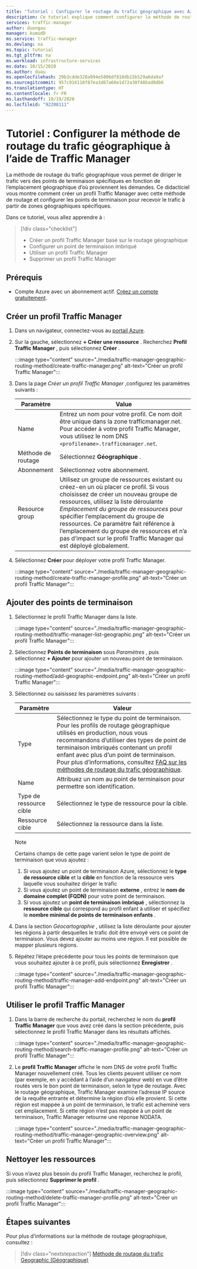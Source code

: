 ```yaml
---
title: 'Tutoriel : Configurer le routage du trafic géographique avec Azure Traffic Manager'
description: Ce tutoriel explique comment configurer la méthode de routage du trafic géographique avec Azure Traffic Manager
services: traffic-manager
author: duongau
manager: kumudD
ms.service: traffic-manager
ms.devlang: na
ms.topic: tutorial
ms.tgt_pltfrm: na
ms.workload: infrastructure-services
ms.date: 10/15/2020
ms.author: duau
ms.openlocfilehash: 29b3cdde328a994e5806df810db15b529a6da9af
ms.sourcegitcommit: 957c916118f87ea3d67a60e1d72a30f48bad0db6
ms.translationtype: HT
ms.contentlocale: fr-FR
ms.lasthandoff: 10/19/2020
ms.locfileid: "92208111"
---
```

# <a name="tutorial-configure-the-geographic-traffic-routing-method-using-traffic-manager"></a>Tutoriel : Configurer la méthode de routage du trafic géographique à l’aide de Traffic Manager

La méthode de routage du trafic géographique vous permet de diriger le trafic vers des points de terminaison spécifiques en fonction de l’emplacement géographique d’où proviennent les demandes. Ce didacticiel vous montre comment créer un profil Traffic Manager avec cette méthode de routage et configurer les points de terminaison pour recevoir le trafic à partir de zones géographiques spécifiques.

Dans ce tutoriel, vous allez apprendre à :
> [!div class="checklist"]
> - Créer un profil Traffic Manager basé sur le routage géographique
> - Configurer un point de terminaison imbriqué
> - Utiliser un profil Traffic Manager
> - Supprimer un profil Traffic Manager

## <a name="prerequisites"></a>Prérequis

* Compte Azure avec un abonnement actif. [Créez un compte gratuitement](https://azure.microsoft.com/free/?WT.mc_id=A261C142F).

## <a name="create-a-traffic-manager-profile"></a>Créer un profil Traffic Manager

1. Dans un navigateur, connectez-vous au [portail Azure](https://portal.azure.com).

1. Sur la gauche, sélectionnez **+ Créer une ressource** . Recherchez **Profil Traffic Manager** , puis sélectionnez **Créer** .

    :::image type="content" source="./media/traffic-manager-geographic-routing-method/create-traffic-manager.png" alt-text="Créer un profil Traffic Manager":::

1. Dans la page *Créer un profil Traffic Manager* ,configurez les paramètres suivants :

    | Paramètre         | Value                                              |
    | ---             | ---                                                |
    | Name            | Entrez un nom pour votre profil. Ce nom doit être unique dans la zone trafficmanager.net. Pour accéder à votre profil Traffic Manager, vous utilisez le nom DNS `<profilename>.trafficmanager.net`. |    
    | Méthode de routage  | Sélectionnez **Géographique** . |
    | Abonnement    | Sélectionnez votre abonnement. |
    | Resource group   | Utilisez un groupe de ressources existant ou créez-en un où placer ce profil. Si vous choisissez de créer un nouveau groupe de ressources, utilisez la liste déroulante *Emplacement du groupe de ressources* pour spécifier l’emplacement du groupe de ressources. Ce paramètre fait référence à l’emplacement du groupe de ressources et n’a pas d’impact sur le profil Traffic Manager qui est déployé globalement. |

1. Sélectionnez **Créer** pour déployer votre profil Traffic Manager.

    :::image type="content" source="./media/traffic-manager-geographic-routing-method/create-traffic-manager-profile.png" alt-text="Créer un profil Traffic Manager":::

## <a name="add-endpoints"></a>Ajouter des points de terminaison

1. Sélectionnez le profil Traffic Manager dans la liste.

    :::image type="content" source="./media/traffic-manager-geographic-routing-method/traffic-manager-list-geographic.png" alt-text="Créer un profil Traffic Manager":::

1. Sélectionnez **Points de terminaison** sous *Paramètres* , puis sélectionnez **+ Ajouter** pour ajouter un nouveau point de terminaison.

    :::image type="content" source="./media/traffic-manager-geographic-routing-method/add-geographic-endpoint.png" alt-text="Créer un profil Traffic Manager":::

1. Sélectionnez ou saisissez les paramètres suivants : 

    | Paramètre                | Valeur                                              |
    | ---                    | ---                                                |
    | Type                   | Sélectionnez le type du point de terminaison. Pour les profils de routage géographique utilisés en production, nous vous recommandons d’utiliser des types de point de terminaison imbriqués contenant un profil enfant avec plus d’un point de terminaison. Pour plus d’informations, consultez [FAQ sur les méthodes de routage du trafic géographique](traffic-manager-FAQs.md). |    
    | Name                   | Attribuez un nom au point de terminaison pour permettre son identification. |
    | Type de ressource cible   | Sélectionnez le type de ressource pour la cible. |
    | Ressource cible        | Sélectionnez la ressource dans la liste. |

    > [!Note]
    > Certains champs de cette page varient selon le type de point de terminaison que vous ajoutez :
    > 1. Si vous ajoutez un point de terminaison Azure, sélectionnez le **type de ressource cible** et la **cible** en fonction de la ressource vers laquelle vous souhaitez diriger le trafic
    > 1. Si vous ajoutez un point de terminaison **externe** , entrez le **nom de domaine complet (FQDN)** pour votre point de terminaison.
    > 1. Si vous ajoutez un **point de terminaison imbriqué** , sélectionnez la **ressource cible** qui correspond au profil enfant à utiliser et spécifiez le **nombre minimal de points de terminaison enfants** .

1. Dans la section *Géocartographie* , utilisez la liste déroulante pour ajouter les régions à partir desquelles le trafic doit être envoyé vers ce point de terminaison. Vous devez ajouter au moins une région. Il est possible de mapper plusieurs régions.

1. Répétez l’étape précédente pour tous les points de terminaison que vous souhaitez ajouter à ce profil, puis sélectionnez **Enregistrer** .

    :::image type="content" source="./media/traffic-manager-geographic-routing-method/traffic-manager-add-endpoint.png" alt-text="Créer un profil Traffic Manager":::

## <a name="use-the-traffic-manager-profile"></a>Utiliser le profil Traffic Manager

1.  Dans la barre de recherche du portail, recherchez le nom du **profil Traffic Manager** que vous avez créé dans la section précédente, puis sélectionnez le profil Traffic Manager dans les résultats affichés.
    
    :::image type="content" source="./media/traffic-manager-geographic-routing-method/search-traffic-manager-profile.png" alt-text="Créer un profil Traffic Manager":::

1. Le **profil Traffic Manager** affiche le nom DNS de votre profil Traffic Manager nouvellement créé. Tous les clients peuvent utiliser ce nom (par exemple, en y accédant à l’aide d’un navigateur web) en vue d’être routés vers le bon point de terminaison, selon le type de routage. Avec le routage géographique, Traffic Manager examine l’adresse IP source de la requête entrante et détermine la région d’où elle provient. Si cette région est mappée à un point de terminaison, le trafic est acheminé vers cet emplacement. Si cette région n’est pas mappée à un point de terminaison, Traffic Manager retourne une réponse NODATA.

    :::image type="content" source="./media/traffic-manager-geographic-routing-method/traffic-manager-geographic-overview.png" alt-text="Créer un profil Traffic Manager":::

## <a name="clean-up-resources"></a>Nettoyer les ressources

Si vous n’avez plus besoin du profil Traffic Manager, recherchez le profil, puis sélectionnez **Supprimer le profil** .

:::image type="content" source="./media/traffic-manager-geographic-routing-method/delete-traffic-manager-profile.png" alt-text="Créer un profil Traffic Manager":::

## <a name="next-steps"></a>Étapes suivantes

Pour plus d’informations sur la méthode de routage géographique, consultez :

> [!div class="nextstepaction"]
> [Méthode de routage du trafic Geographic (Géographique)](traffic-manager-routing-methods.md#geographic)
